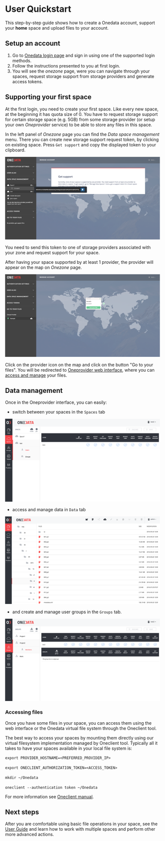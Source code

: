 # User Quickstart
This step-by-step guide shows how to create a Onedata account, support your **home** space and upload files to your account.


## Setup an account
1. Go to [Onedata login page](https://onedata.org/login) and sign in using one of the supported login methods.
2. Follow the instructions presented to you at first login.
3. You will see the *onezone* page, were you can navigate through your spaces, request storage support from storage providers and generate access tokens.


## Supporting your first space
At the first login, you need to create your first space. Like every new space, at the beginning it has quota size of 0. You have to request storage support for certain storage space (e.g. 5GB) from some storage provider (or setup your own *Oneprovider* service) to be able to store any files in this space.

In the left panel of *Onezone* page you can find the *Data space management* menu. There you can create new storage support request token, by clicking on existing space. Press `Get support`  and copy the displayed token to your clipboard. 

<p align="center">
<img src="../img/getsupporttoken.png" width="650">
</p>

You need to send this token to one of storage providers associated with your zone and request support for your space.

After having your space supported by at least 1 provider, the provider will appear on the map on *Onezone* page. 

<p align="center">
<img src="../img/gotoyourfiles.png" width="650">
</p>

Click on the provider icon on the map and click on the button "Go to your files". You will be redirected to [Oneprovider web interface](../user_guide.md), where you can [access and manage](../user_guide.md) your files.

## Data management
Once in the Oneprovider interface, you can easily:

* switch between your spaces in the `Spaces` tab

<p align="center">
<img src="../img/spacestab.png">
</p>

* access and manage data in `Data` tab 

<p align="center">
<img src="../img/datatab.png">
</p>

* and create and manage user groups in the `Groups` tab.

<p align="center">
<img src="../img/grouptab.png">
</p>

### Accessing files
Once you have some files in your space, you can access them using the web interface or the Onedata virtual file system through the Oneclient tool.

The best way to access your spaces by mounting them directly using our virtual filesystem implementation managed by Oneclient tool. Typically all it takes to have your spaces available in your local file system is:

```
export PROVIDER_HOSTNAME=<PREFERRED_PROVIDER_IP>

export ONECLIENT_AUTHORIZATION_TOKEN=<ACCESS_TOKEN>

mkdir ~/Onedata

oneclient --authentication token ~/Onedata
```

For more information see [Oneclient manual](../using_onedata/oneclient.md).

## Next steps
After you are comfortable using basic file operations in your space, see the [User Guide](../user_guide.md) and learn how to work with multiple spaces and perform other more advanced actions.
